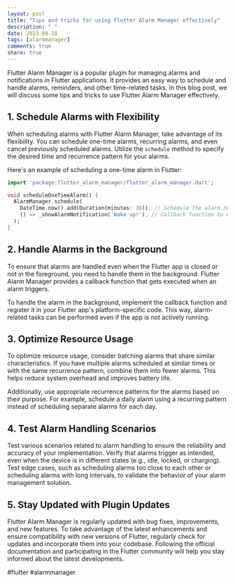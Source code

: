 ```yaml
---
layout: post
title: "Tips and tricks for using Flutter Alarm Manager effectively"
description: " "
date: 2023-09-18
tags: [alarmmanager]
comments: true
share: true
---
```


Flutter Alarm Manager is a popular plugin for managing alarms and notifications in Flutter applications. It provides an easy way to schedule and handle alarms, reminders, and other time-related tasks. In this blog post, we will discuss some tips and tricks to use Flutter Alarm Manager effectively.

## 1. Schedule Alarms with Flexibility

When scheduling alarms with Flutter Alarm Manager, take advantage of its flexibility. You can schedule one-time alarms, recurring alarms, and even cancel previously scheduled alarms. Utilize the `schedule` method to specify the desired time and recurrence pattern for your alarms.

Here's an example of scheduling a one-time alarm in Flutter:

```dart
import 'package:flutter_alarm_manager/flutter_alarm_manager.dart';

void scheduleOneTimeAlarm() {
  AlarmManager.schedule(
    DateTime.now().add(Duration(minutes: 30)), // Schedule the alarm 30 minutes from now
    () => _showAlarmNotification('Wake up!'), // Callback function to execute when the alarm triggers
  );
}
```

## 2. Handle Alarms in the Background

To ensure that alarms are handled even when the Flutter app is closed or not in the foreground, you need to handle them in the background. Flutter Alarm Manager provides a callback function that gets executed when an alarm triggers.

To handle the alarm in the background, implement the callback function and register it in your Flutter app's platform-specific code. This way, alarm-related tasks can be performed even if the app is not actively running.

## 3. Optimize Resource Usage

To optimize resource usage, consider batching alarms that share similar characteristics. If you have multiple alarms scheduled at similar times or with the same recurrence pattern, combine them into fewer alarms. This helps reduce system overhead and improves battery life.

Additionally, use appropriate recurrence patterns for the alarms based on their purpose. For example, schedule a daily alarm using a recurring pattern instead of scheduling separate alarms for each day.

## 4. Test Alarm Handling Scenarios

Test various scenarios related to alarm handling to ensure the reliability and accuracy of your implementation. Verify that alarms trigger as intended, even when the device is in different states (e.g., idle, locked, or charging). Test edge cases, such as scheduling alarms too close to each other or scheduling alarms with long intervals, to validate the behavior of your alarm management solution.

## 5. Stay Updated with Plugin Updates

Flutter Alarm Manager is regularly updated with bug fixes, improvements, and new features. To take advantage of the latest enhancements and ensure compatibility with new versions of Flutter, regularly check for updates and incorporate them into your codebase. Following the official documentation and participating in the Flutter community will help you stay informed about the latest developments.

#flutter #alarmmanager